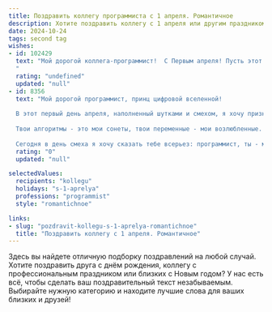 ```yaml
---
title: Поздравить коллегу программиста с 1 апреля. Романтичное
description: Хотите поздравить коллегу с 1 апреля или другим праздником? Наш ИИ создаст незабываемое поздравление, а вы обязательно выделитесь среди других.  
date: 2024-10-24
tags: second tag
wishes:
- id: 102429
  text: "Мой дорогой коллега-программист!  С Первым апреля! Пусть этот день, полный шуток и неожиданностей, станет лишь прелюдией к прекрасной программе нашей общей жизни, полной ярких эмоций, вдохновения и, конечно же, успехов.  Пусть твой код всегда будет безупречен, а сердце — переполнено любовью и счастьем.  С праздником!
  "
  rating: "undefined"
  updated: "null"
- id: 8356
  text: "Мой дорогой программист, принц цифровой вселенной!
  
  В этот первый день апреля, наполненный шутками и смехом, я хочу признаться в своей неописуемой привязанности к тебе. Твои строки кода - это не просто символы, а стихи, пробуждающие во мне трепет. Твой компьютер - это твой трон, откуда ты творишь магию, заставляя электроны танцевать по твоему желанию.
  
  Твои алгоритмы - это мои сонеты, твои переменные - мои возлюбленные. Каждый байт, что ты пишешь, заполняет мое сердце любовью. Твой intellect - моя муза, а твой юмор - моя радость.
  
  Сегодня в день смеха я хочу сказать тебе всерьез: программист, ты - мое вдохновение, моя мечта, мой вечный праздник. С первым апреля, моя любовь!"
  rating: "0"
  updated: "null"

selectedValues:
  recipients: "kollegu"
  holidays: "s-1-aprelya"
  professions: "programmist"
  style: "romantichnoe"

links:
- slug: "pozdravit-kollegu-s-1-aprelya-romantichnoe"
  title: "Поздравить коллегу с 1 апреля. Романтичное"
---
```


Здесь вы найдете отличную подборку поздравлений на любой случай. 
Хотите поздравить друга с днём рождения, коллегу с профессиональным праздником или близких с Новым годом? У нас есть всё, чтобы сделать ваш поздравительный текст незабываемым. Выбирайте нужную категорию и находите лучшие слова для ваших близких и друзей!
